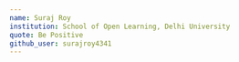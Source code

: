 ```yaml
---
name: Suraj Roy 
institution: School of Open Learning, Delhi University
quote: Be Positive
github_user: surajroy4341
---
```


